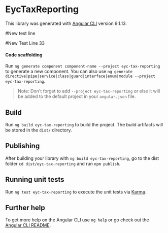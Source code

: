 # EycTaxReporting

This  library was generated with [Angular CLI](https://github.com/angular/angular-cli) version 9.1.13.

#New test line

#New Test Line 33

#### Code scaffolding

Run `ng generate component component-name --project eyc-tax-reporting` to generate a new component. You can also use `ng generate directive|pipe|service|class|guard|interface|enum|module --project eyc-tax-reporting`.
> Note: Don't forget to add `--project eyc-tax-reporting` or else it will be added to the default project in your `angular.json` file. 

## Build

Run `ng build eyc-tax-reporting` to build the project. The build artifacts will be stored in the `dist/` directory.

## Publishing

After building your library with `ng build eyc-tax-reporting`, go to the dist folder `cd dist/eyc-tax-reporting` and run `npm publish`.

## Running unit tests

Run `ng test eyc-tax-reporting` to execute the unit tests via [Karma](https://karma-runner.github.io).

## Further help

To get more help on the Angular CLI use `ng help` or go check out the [Angular CLI README](https://github.com/angular/angular-cli/blob/master/README.md).
